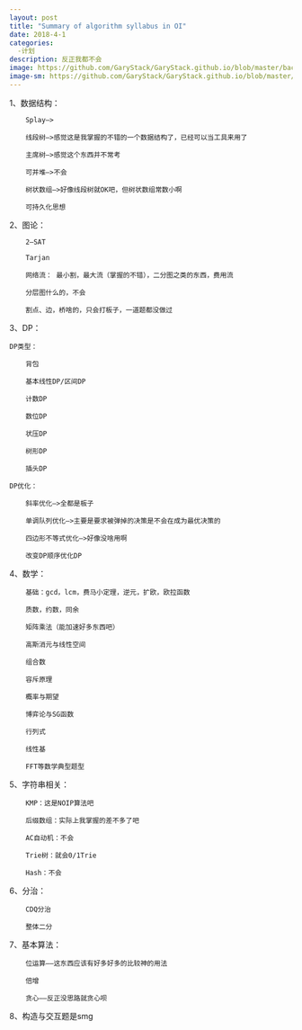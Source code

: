 ```yaml
---
layout: post
title: "Summary of algorithm syllabus in OI"
date: 2018-4-1
categories:
  -计划
description: 反正我都不会
image: https://github.com/GaryStack/GaryStack.github.io/blob/master/background/Other/%E9%9D%9E%E5%8A%A8%E6%BC%AB/12276358_1341816675947.jpg?raw=true
image-sm: https://github.com/GaryStack/GaryStack.github.io/blob/master/background/Other/%E9%9D%9E%E5%8A%A8%E6%BC%AB/12276358_1341816675947.jpg?raw=true
---
```

<!--more-->
1、数据结构：
		
		Splay—>

		线段树—>感觉这是我掌握的不错的一个数据结构了，已经可以当工具来用了
   		
		主席树—>感觉这个东西并不常考
   		
		可并堆—>不会
   		
		树状数组—>好像线段树就OK吧，但树状数组常数小啊
		
		可持久化思想

2、图论：
		
		2—SAT
		
		Tarjan
		
		网络流： 最小割，最大流（掌握的不错），二分图之类的东西，费用流
		
		分层图什么的，不会
		
		割点、边，桥啥的，只会打板子，一道题都没做过
	
3、DP：
	
	DP类型：
		
		背包
		
		基本线性DP/区间DP
	
		计数DP
	
		数位DP
		
		状压DP
		
		树形DP
	
		插头DP
		
	DP优化：
		
		斜率优化—>全都是板子
	
		单调队列优化—>主要是要求被弹掉的决策是不会在成为最优决策的
	
		四边形不等式优化—>好像没啥用啊
	
		改变DP顺序优化DP
4、数学：
	
		基础：gcd，lcm，费马小定理，逆元，扩欧，欧拉函数
	
		质数，约数，同余
		
		矩阵乘法（能加速好多东西吧）
	
		高斯消元与线性空间
		
		组合数
		
		容斥原理
	
		概率与期望
	
		博弈论与SG函数
		
		行列式
		
		线性基
		
		FFT等数学典型题型
		
5、字符串相关：
		
		KMP：这是NOIP算法吧
		
		后缀数组：实际上我掌握的差不多了吧
		
		AC自动机：不会
		
		Trie树：就会0/1Trie
		
		Hash：不会

6、分治：
	
		CDQ分治
	
		整体二分
		
7、基本算法：
		
		位运算——这东西应该有好多好多的比较神的用法
		
		倍增
		
		贪心——反正没思路就贪心呗

8、构造与交互题是smg
